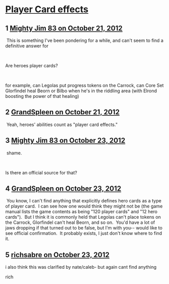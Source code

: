 # [Player Card effects](https://community.fantasyflightgames.com/topic/73089-player-card-effects/)

## 1 [Mighty Jim 83 on October 21, 2012](https://community.fantasyflightgames.com/topic/73089-player-card-effects/?do=findComment&comment=712751)

 This is something I've been pondering for a while, and can't seem to find a definitive answer for

 

Are heroes player cards?

 

for example, can Legolas put progress tokens on the Carrock, can Core Set Glorfindel heal Beorn or Bilbo when he's in the riddling area (with Elrond boosting the power of that healing) 

## 2 [GrandSpleen on October 21, 2012](https://community.fantasyflightgames.com/topic/73089-player-card-effects/?do=findComment&comment=712838)

 Yeah, heroes' abilities count as "player card effects."  

## 3 [Mighty Jim 83 on October 23, 2012](https://community.fantasyflightgames.com/topic/73089-player-card-effects/?do=findComment&comment=713966)

 shame.

 

Is there an official source for that?

## 4 [GrandSpleen on October 23, 2012](https://community.fantasyflightgames.com/topic/73089-player-card-effects/?do=findComment&comment=714039)

 You know, I can't find anything that explicitly defines hero cards as a type of player card.  I can see how one would think they might not be (the game manual lists the game contents as being "120 player cards" and "12 hero cards").  But I think it is commonly held that Legolas can't place tokens on the Carrock, Glorfindel can't heal Beorn, and so on.  You'd have a lot of jaws dropping if that turned out to be false, but I'm with you-- would like to see official confirmation.  It probably exists, I just don't know where to find it.  

## 5 [richsabre on October 23, 2012](https://community.fantasyflightgames.com/topic/73089-player-card-effects/?do=findComment&comment=714055)

i also think this was clarified by nate/caleb- but again cant find anything

rich

